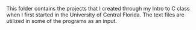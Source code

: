 This folder contains the projects that I created through my Intro to C class when I first started in the University of Central Florida. The text files are utilized in 
some of the programs as an input.
